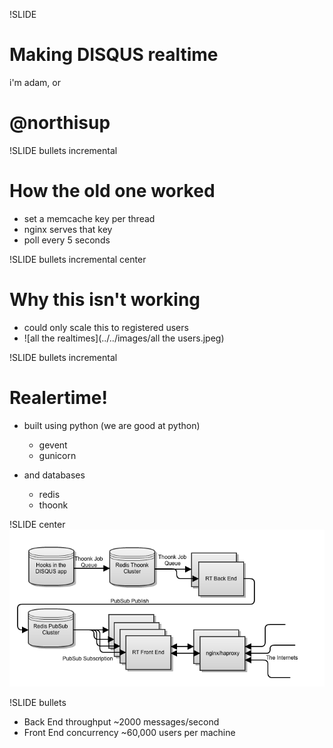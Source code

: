 !SLIDE
# Making DISQUS realtime #
i'm adam, or
# @northisup #

!SLIDE bullets incremental
# How the old one worked #

* set a memcache key per thread
* nginx serves that key
* poll every 5 seconds

!SLIDE bullets incremental center
# Why this isn't working

* could only scale this to registered users
* ![all the realtimes](../../images/all the users.jpeg)

!SLIDE bullets incremental
# Realertime! #

* built using python (we are good at python)
  * gevent
  * gunicorn

* and databases
  * redis
  * thoonk

!SLIDE center
![high level overview](../../images/realtime.png)


!SLIDE bullets
* Back End throughput ~2000 messages/second
* Front End concurrency ~60,000 users per machine

